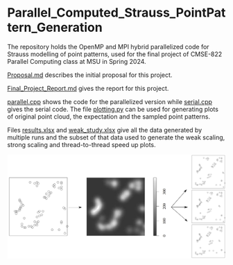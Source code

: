 # Parallel_Computed_Strauss_PointPattern_Generation
The repository holds the OpenMP and MPI hybrid parallelized code for Strauss modelling of point patterns, used for the final project of CMSE-822 Parallel Computing class at MSU in Spring 2024.

[Proposal.md](Proposal.md) describes the initial proposal for this project.

[Final_Project_Report.md](Final_Project_Report.md) gives the report for this project.

[parallel.cpp](parallel.cpp) shows the code for the parallelized version while [serial.cpp](serial.cpp) gives the serial code. The file [plotting.py](plotting.py) can be used for generating plots of original point cloud, the expectation and the sampled point patterns.

Files [results.xlsx](results.xlsx) and [weak_study.xlsx](weak_study.xlsx) give all the data generated by multiple runs and the subset of that data used to generate the weak scaling, strong scaling and thread-to-thread speed up plots.

![](point_process_modelling.png)
